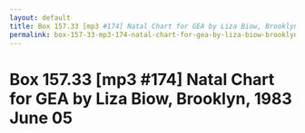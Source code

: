 ```yaml
---
layout: default
title: Box 157.33 [mp3 #174] Natal Chart for GEA by Liza Biow, Brooklyn, 1983 June 05
permalink: box-157-33-mp3-174-natal-chart-for-gea-by-liza-biow-brooklyn-1983-june-05
---
```

<!-- Add an essay or interpretive material below this line,
using HTML or markdown.  Do not modify this file above this line -->
# Box 157.33 [mp3 #174] Natal Chart for GEA by Liza Biow, Brooklyn, 1983 June 05
